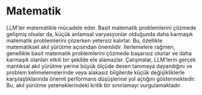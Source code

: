 # Matematik

LLM'ler matematikle mücadele eder. Basit matematik problemlerini çözmede gelişmiş olsalar da, küçük anlamsal varyasyonlar olduğunda daha karmaşık matematik problemlerini çözerken yetersiz kalırlar. Bu, özellikle matematiksel akıl yürütme açısından önemlidir. İlerlemelere rağmen, genellikle basit matematik problemlerini çözmede başarısız olurlar ve daha karmaşık olanları etkili bir şekilde ele alamazlar. Çalışmalar, LLM'lerin gerçek mantıksal akıl yürütme yerine büyük ölçüde desen tanımaya dayandığını ve problem kelimelemelerinde veya alakasız bilgilerde küçük değişikliklerle karşılaştıklarında önemli performans düşüşlerine yol açtığını göstermektedir. Bu, akıl yürütme yeteneklerindeki kritik bir sınırlamayı vurgulamaktadır.
